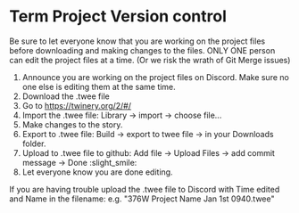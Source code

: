 # Term Project Version control

Be sure to let everyone know that you are working on the project files before downloading and making changes to the files.
ONLY ONE person can edit the project files at a time. (Or we risk the wrath of Git Merge issues)

1. Announce you are working on the project files on Discord. Make sure no one else is editing them at the same time.
2. Download the .twee file
3. Go to https://twinery.org/2/#/
4. Import the .twee file: Library -> import -> choose file...
5. Make changes to the story.
6. Export to .twee file: Build -> export to twee file -> in your Downloads folder.
7. Upload to .twee file to github: Add file -> Upload Files -> add commit message -> Done :slight_smile:
8. Let everyone know you are done editing.

If you are having trouble upload the .twee file to Discord with Time edited and Name in the filename: e.g. "376W Project Name Jan 1st 0940.twee"

